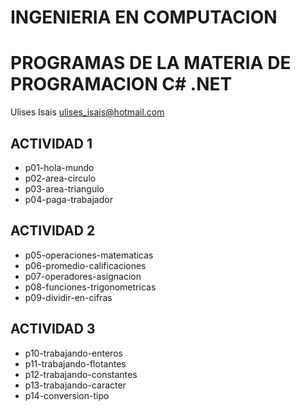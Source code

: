 # INGENIERIA EN COMPUTACION 
#  PROGRAMAS DE LA MATERIA DE PROGRAMACION C# .NET

Ulises Isais
ulises_isais@hotmail.com
## ACTIVIDAD 1
-   p01-hola-mundo
-   p02-area-circulo
-   p03-area-triangulo
-   p04-paga-trabajador 
## ACTIVIDAD 2
-   p05-operaciones-matematicas
-   p06-promedio-calificaciones
-   p07-operadores-asignacion
-   p08-funciones-trigonometricas
-   p09-dividir-en-cifras

## ACTIVIDAD 3 
- p10-trabajando-enteros
- p11-trabajando-flotantes
- p12-trabajando-constantes
- p13-trabajando-caracter
- p14-conversion-tipo